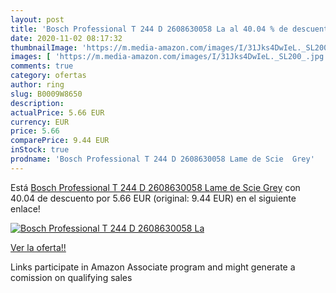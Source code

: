 ```yaml
---
layout: post
title: 'Bosch Professional T 244 D 2608630058 La al 40.04 % de descuento'
date: 2020-11-02 08:17:32
thumbnailImage: 'https://m.media-amazon.com/images/I/31Jks4DwIeL._SL200_.jpg'
images: [ 'https://m.media-amazon.com/images/I/31Jks4DwIeL._SL200_.jpg' ]
comments: true
category: ofertas
author: ring
slug: B0009W8650
description:
actualPrice: 5.66 EUR
currency: EUR
price: 5.66
comparePrice: 9.44 EUR
inStock: true
prodname: 'Bosch Professional T 244 D 2608630058 Lame de Scie  Grey'
---
```


Está [Bosch Professional T 244 D 2608630058 Lame de Scie  Grey](https://www.amazon.fr/dp/B0009W8650/?tag=tolees0d-21) con 40.04 de descuento por 5.66 EUR (original: 9.44 EUR) en el siguiente enlace!

[![Bosch Professional T 244 D 2608630058 La](https://m.media-amazon.com/images/I/31Jks4DwIeL._SL200_.jpg)](https://www.amazon.fr/dp/B0009W8650/?tag=tolees0d-21)

[Ver la oferta!!](https://www.amazon.fr/dp/B0009W8650/?tag=tolees0d-21)

Links participate in Amazon Associate program and might generate a comission on qualifying sales


